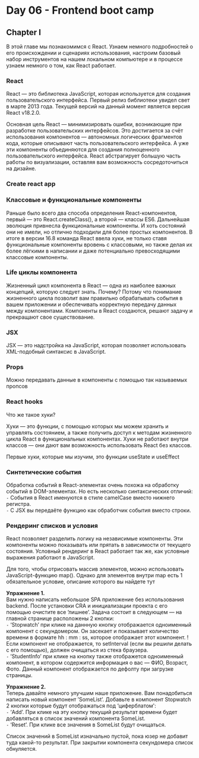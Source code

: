 #  Day 06 - Frontend boot camp

## Chapter I

В этой главе мы познакомимся с React. Узнаем немного подробностей о его происхождении и сценариях использования, настроим базовый набор инструментов на нашем локальном компьютере и в процессе узнаем немного о том, как React работает.
  
### React

React — это библиотека JavaScript, которая используется для создания пользовательского интерфейса. Первый релиз библиотеки увидел свет в марте 2013 года. Текущей версий на данный момент является версия React v18.2.0.

Основная цель React — минимизировать ошибки, возникающие при разработке пользовательских интерфейсов. Это достигается за счёт использования компонентов — автономных логических фрагментов кода, которые описывают часть пользовательского интерфейса. А уже эти компоненты объединяются для создания полноценного пользовательского интерфейса. React абстрагирует большую часть работы по визуализации, оставляя вам возможность сосредоточиться на дизайне.

### Create react app

### Классовые и функциональные компоненты

Раньше было всего два способа определения React-компонентов, первый — это React.createClass(), а второй — классы ES6.
Дальнейшая эволюция привнесла функциональные компоненты. И хоть состояний они не имели, но отлично подходили для более простых компонентов.
В итоге в версии 16.8 команда React ввела хуки, не только ставя функциональные компоненты вровень с классовыми, но также делая их более лёгкими в написании и даже потенциально превосходящими классовые компоненты.

### Life циклы компонента

Жизненный цикл компонента в React — одна из наиболее важных концепций, которую следует знать. Почему? Потому что понимание жизненного цикла позволит вам правильно обрабатывать события в вашем приложении и обеспечивать корректную передачу данных между компонентами. Компоненты в React создаются, решают задачу и прекращают свое существование. 

### JSX

JSX — это надстройка на JavaScript, которая позволяет использовать XML-подобный синтаксис в JavaScript.

### Props

Можно передавать данные в компоненты с помощью так называемых пропсов

### React hooks

Что же такое хуки?

Хуки — это функции, с помощью которых мы можем хранить и управлять состоянием, а также получить доступ к методам жизненного цикла React в функциональных компонентах. Хуки не работают внутри классов — они дают вам возможность использовать React без классов.

Первыe хуки, которые мы изучим, это функции useState и useEffect

### Синтетические события

Обработка событий в React-элементах очень похожа на обработку событий в DOM-элементах. Но есть несколько синтаксических отличий: \
`-` События в React именуются в стиле camelCase вместо нижнего регистра. \
`-` С JSX вы передаёте функцию как обработчик события вместо строки.

### Рендеринг списков и условия

React позволяет разделить логику на независимые компоненты. Эти компоненты можно показывать или прятать в зависимости от текущего состояния.
Условный рендеринг в React работает так же, как условные выражения работают в JavaScript.

Для того, чтобы отрисовать массив элементов, можно использовать JavaScript-функцию map(). Однако для элементов внутри map есть 1 обязательное условие, описание которого вы найдете тут

**Упражнение 1.** \
Вам нужно написать небольшое SPA приложение без использования backend. После установки CRA и инициализации проекта с его помощью очистите все ‘лишнее’. Задача состоит в следующем — на главной странице расположены 2 кнопки: \
 `-`  ‘Stopwatch’ при клике на даннную кнопку отображается одноименный компонент с секундомером. Он засекает и показывает количество времени в формате hh : mm : ss, которое отображает этот компонент. !Если компонент не отображается, то setInterval (если вы решили делать с его помощью), должен очищаться из стека браузера. \
 `-`  ’StudentInfo’ при клике на кнопку также отображется одноименный компонент, в котором содержится информация о вас — ФИО, Возраст, Фото. Данный компонент отображается по дефолту при загрузке страницы.
  
  **Упражнение 2.** \
Теперь давайте немного улучшим наше приложение. Вам понадобиться написать новый компонент ’SomeList’. Добавьте в компонент Stopwatch 2 кнопки которые будут отображаться под ‘циферблатом': \
 `-` ‘Add’. При клике на эту кнопку текущий результат времени будет добавляться в список значений компонента SomeList. \
 `-` ‘Reset’. При клике все значения в SomeList будут очищаться.

Список значений в SomeList изначально пустой, пока юзер не добавит туда какой-то результат. При закрытии компонента секундомера список обнуляется.
